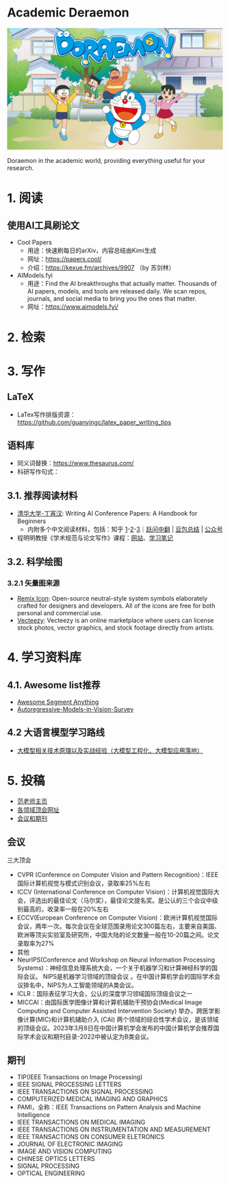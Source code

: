 # Academic Deraemon

   <p align="center">
      <img src="./assets/Deraemon-teaser.png"/> <br />
   </p>

Doraemon in the academic world, providing everything useful for your research.

# 1. 阅读

## 使用AI工具刷论文
- Cool Papers
   - 用途：快速刷每日的arXiv，内容总结由Kimi生成
   - 网址：https://papers.cool/
   - 介绍：https://kexue.fm/archives/9907 （by 苏剑林）
- AIModels.fyi
   - 用途：Find the AI breakthroughs that actually matter. Thousands of AI papers, models, and tools are released daily. We scan repos, journals, and social media to bring you the ones that matter.
   - 网址：https://www.aimodels.fyi/

# 2. 检索


# 3. 写作

## LaTeX

- LaTex写作排版资源：https://github.com/guanyingc/latex_paper_writing_tips

## 语料库

- 同义词替换：https://www.thesaurus.com/
- 科研写作句式：

## 3.1. 推荐阅读材料

- [清华大学-丁宵汉](https://github.com/hzwer/WritingAIPaper): Writing AI Conference Papers: A Handbook for Beginners
    - 内附多个中文阅读材料，包括：知乎 [1](https://zhuanlan.zhihu.com/p/593195527)-[2](https://zhuanlan.zhihu.com/p/639732057)-[3](https://zhuanlan.zhihu.com/p/627032371)｜[跃问中翻](https://yuewen.cn/share/145749938443137024?utm_source=share&utm_content=web_linkcopy&version=2) | [豆包总结](https://www.doubao.com/thread/w750d882cf0af6419) | [公众号](https://mp.weixin.qq.com/s/MjeBZDV6xapuA_L6ODpVcA)
- 程明明教授《学术规范与论文写作》课程：[网站](https://mmcheng.net/writing/)、[学习笔记](./docs/academic-criterion-and-scientific-paper-writing)

## 3.2. 科学绘图

### 3.2.1 矢量图来源

- [Remix Icon](https://remixicon.com/): Open-source neutral-style system symbols elaborately crafted for designers and developers. All of the icons are free for both personal and commercial use.
- [Vecteezy](https://www.vecteezy.com/): Vecteezy is an online marketplace where users can license stock photos, vector graphics, and stock footage directly from artists.

# 4. 学习资料库

## 4.1. Awesome list推荐

- [Awesome Segment Anything ](https://github.com/Hedlen/awesome-segment-anything)
- [Autoregressive-Models-in-Vision-Survey](https://github.com/ChaofanTao/Autoregressive-Models-in-Vision-Survey)

## 4.2 大语言模型学习路线

- [大模型相关技术原理以及实战经验（大模型工程化、大模型应用落地）](https://github.com/liguodongiot/llm-action)

# 5. 投稿
- [范老师主页](https://dengpingfan.github.io/pages/Accept.html)
- [各领域顶会网址](https://research.com/conference-rankings/computer-science/computer-vision)
- [会议和期刊](https://www.ccf.org.cn/Academic_Evaluation/By_category/)
## 会议
三大顶会
- CVPR (Conference on Computer Vision and Pattern Recognition)：IEEE国际计算机视觉与模式识别会议，录取率25%左右
- ICCV (International Conference on Computer Vision)：计算机视觉国际大会，评选出的最佳论文（马尔奖），最佳论文提名奖。是公认的三个会议中级别最高的，收录率一般在20%左右
- ECCV(European Conference on Computer Vision)：欧洲计算机视觉国际会议，两年一次。每次会议在全球范围录用论文300篇左右，主要来自美国、欧洲等顶尖实验室及研究所，中国大陆的论文数量一般在10-20篇之间。论文录取率为27%
- 
  其他
- NeurIPS(Conference and Workshop on Neural Information Processing Systems)：神经信息处理系统大会，一个关于机器学习和计算神经科学的国际会议。
NIPS是机器学习领域的顶级会议 。在中国计算机学会的国际学术会议排名中，NIPS为人工智能领域的A类会议。
- ICLR：国际表征学习大会，公认的深度学习领域国际顶级会议之一
- MICCAI：由国际医学图像计算和计算机辅助干预协会(Medical Image Computing and Computer Assisted Intervention Society) 举办，跨医学影像计算(MIC)和计算机辅助介入 (CAI) 两个领域的综合性学术会议，是该领域的顶级会议。2023年3月8日在中国计算机学会发布的中国计算机学会推荐国际学术会议和期刊目录-2022中被认定为B类会议。

## 期刊
- TIP(IEEE Transactions on Image Processing)
- IEEE SIGNAL PROCESSING LETTERS
- IEEE TRANSACTIONS ON SIGNAL PROCESSING
- COMPUTERIZED MEDICAL IMAGING AND GRAPHICS
- PAMI，全称：IEEE Transactions on Pattern Analysis and Machine Intelligence
- IEEE TRANSACTIONS ON MEDICAL IMAGING
- IEEE TRANSACTIONS ON INSTRUMENTATION AND MEASUREMENT
- IEEE TRANSACTIONS ON CONSUMER ELETRONICS
- JOURNAL OF ELECTRONIC IMAGING
- IMAGE AND VISION COMPUTING
- CHINESE OPTICS LETTERS
- SIGNAL PROCESSING
- OPTICAL ENGINEERING







